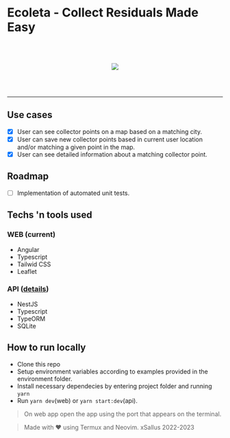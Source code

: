 # Ecoleta - Collect Residuals Made Easy
<br />
<br />
<p align="center">
<img src="https://raw.githubusercontent.com/xSallus/ecoleta/main/src/assets/logo.svg" />
</p>
<br />
<br />
<hr />

## Use cases

- [x] User can see collector points on a map based on a matching city.
- [x] User can save new collector points based in current user location and/or matching a given point in the map.
- [x] User can see detailed information about a matching collector point.

## Roadmap
- [ ] Implementation of automated unit tests.

## Techs 'n tools used

### WEB  (current)
- Angular
- Typescript
- Tailwid CSS
- Leaflet

### API  ([details](https://github.com/xSallus/ecoleta-api))
- NestJS
- Typescript
- TypeORM
- SQLite

## How to run locally

* Clone this repo
* Setup environment variables according to examples provided in the environment folder.
* Install necessary dependecies by entering project folder and running ` yarn `
* Run ` yarn dev `(web) or ` yarn start:dev `(api).
> On web app open the app using the port that appears on the terminal.

> Made with ♥ using Termux and Neovim.
> xSallus 2022-2023

